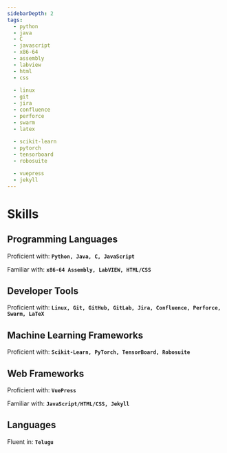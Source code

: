 ```yaml
---
sidebarDepth: 2
tags: 
  - python
  - java
  - C
  - javascript
  - x86-64
  - assembly
  - labview
  - html
  - css
  
  - linux
  - git
  - jira
  - confluence
  - perforce
  - swarm
  - latex
  
  - scikit-learn
  - pytorch
  - tensorboard
  - robosuite

  - vuepress
  - jekyll
---
```

# Skills

## Programming Languages
Proficient with: **`Python, Java, C, JavaScript`**

Familiar with: **`x86-64 Assembly, LabVIEW, HTML/CSS`**

## Developer Tools
Proficient with: **`Linux, Git, GitHub, GitLab, Jira, Confluence, Perforce, Swarm, LaTeX`**

## Machine Learning Frameworks
Proficient with: **`Scikit-Learn, PyTorch, TensorBoard, Robosuite`**

## Web Frameworks
Proficient with: **`VuePress`**
  
Familiar with: **`JavaScript/HTML/CSS, Jekyll`**

## Languages
Fluent in: **`Telugu`**